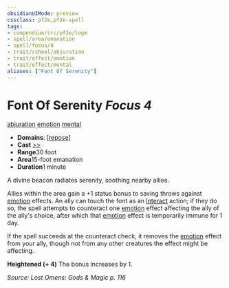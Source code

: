 ```yaml
---
obsidianUIMode: preview
cssclass: pf2e,pf2e-spell
tags:
- compendium/src/pf2e/logm
- spell/area/emanation
- spell/focus/4
- trait/school/abjuration
- trait/effect/emotion
- trait/effect/mental
aliases: ["Font Of Serenity"]
---
```

# Font Of Serenity *Focus 4*   
[abjuration](abjuration.md)  [emotion](emotion.md)  [mental](mental.md)  

- **Domains**: [[repose](../domains.md#Repose)]
- **Cast** [>>](chapter-9-playing-the-game.md#Actions "Two-Action") 
- **Range**30 foot
- **Area**15-foot emanation
- **Duration**1 minute

A divine beacon radiates serenity, soothing nearby allies.

Allies within the area gain a +1 status bonus to saving throws against [emotion](emotion.md) effects. An ally can touch the font as an [Interact](interact.md) action; if they do so, the spell attempts to counteract one [emotion](emotion.md) effect affecting the ally of the ally's choice, after which that [emotion](emotion.md) effect is temporarily immune for 1 day.

If the spell succeeds at the counteract check, it removes the [emotion](emotion.md) effect from your ally, though not from any other creatures the effect might be affecting.

**Heightened (+ 4)** The bonus increases by 1.

*Source: Lost Omens: Gods & Magic p. 116*